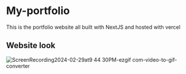 # My-portfolio
This is the portfolio website all built with NextJS and hosted with vercel
## Website look

![ScreenRecording2024-02-29at9 44 30PM-ezgif com-video-to-gif-converter](https://github.com/MinhNguyen5199/minhnguyen-portfolio/assets/86221335/c434604e-d165-45f4-8c07-71c58cc66b7a)
